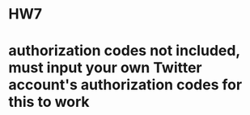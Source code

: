 # HW7

# authorization codes not included, must input your own Twitter account's authorization codes for this to work